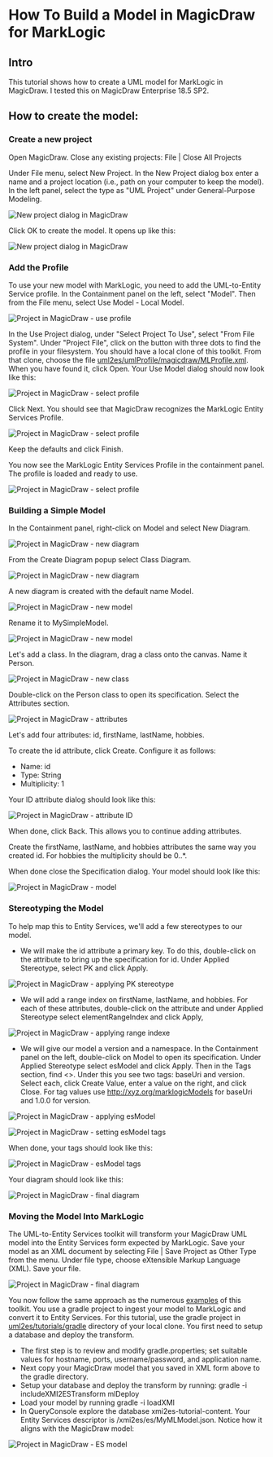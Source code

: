 # How To Build a Model in MagicDraw for MarkLogic

## Intro
This tutorial shows how to create a UML model for MarkLogic in MagicDraw. I tested this on MagicDraw Enterprise 18.5 SP2.

## How to create the model:

### Create a new project

Open MagicDraw. Close any existing projects: File | Close All Projects

Under File menu, select New Project. In the New Project dialog box enter a name and a project location (i.e., path on your computer to keep the model). In the left panel, select the type as "UML Project" under General-Purpose Modeling.

![New project dialog in MagicDraw](md_project_new.png)

Click OK to create the model. It opens up like this:

![New project dialog in MagicDraw](md_project_new2.png)

### Add the Profile

To use your new model with MarkLogic, you need to add the UML-to-Entity Service profile. In the Containment panel on the left, select "Model". Then from the File menu, select Use Model - Local Model. 

![Project in MagicDraw - use profile](md_project_useproject.png)

In the Use Project dialog, under "Select Project To Use", select "From File System". Under "Project File", click on the button with three dots to find the profile in your filesystem. You should have a local clone of this toolkit. From that clone, choose the file [uml2es/umlProfile/magicdraw/MLProfile.xml](../umlProfile/magicdraw/MLProfile.xml). When you have found it, click Open. Your Use Model dialog should now look like this:

![Project in MagicDraw - select profile](md_project_profile.png)

Click Next. You should see that MagicDraw recognizes the MarkLogic Entity Services Profile.

![Project in MagicDraw - select profile](md_project_profile2.png)

Keep the defaults and click Finish.

You now see the MarkLogic Entity Services Profile in the containment panel. The profile is loaded and ready to use.

![Project in MagicDraw - select profile](md_project_profile3.png)

### Building a Simple Model

In the Containment panel, right-click on Model and select New Diagram. 

![Project in MagicDraw - new diagram](md_project_newdiagram.png)

From the Create Diagram popup select Class Diagram.

![Project in MagicDraw - new diagram](md_project_classdiagram.png)

A new diagram is created with the default name Model. 

![Project in MagicDraw - new model](md_project_newmodel.png)

Rename it to MySimpleModel.

![Project in MagicDraw - new model](md_project_mysimplemodel.png)

Let's add a class. In the diagram, drag a class onto the canvas. Name it Person.

![Project in MagicDraw - new class](md_project_person.png)

Double-click on the Person class to open its specification. Select the Attributes section.

![Project in MagicDraw - attributes](md_project_attributes.png)

Let's add four attributes: id, firstName, lastName, hobbies. 

To create the id attribute, click Create. Configure it as follows:

- Name: id
- Type: String
- Multiplicity: 1

Your ID attribute dialog should look like this:

![Project in MagicDraw - attribute ID](md_project_id.png)

When done, click Back. This allows you to continue adding attributes.

Create the firstName, lastName, and hobbies attributes the same way you created id. For hobbies the multiplicity should be 0..*.

When done close the Specification dialog. Your model should look like this:

![Project in MagicDraw - model](md_project_model.png)

### Stereotyping the Model

To help map this to Entity Services, we'll add a few stereotypes to our model. 

- We will make the id attribute a primary key. To do this, double-click on the attribute to bring up the specification for id. Under Applied Stereotype, select PK and click Apply.

![Project in MagicDraw - applying PK stereotype](md_project_pk.png)

- We will add a range index on firstName, lastName, and hobbies. For each of these attributes, double-click on the attribute and under Applied Stereotype select elementRangeIndex and click Apply,

![Project in MagicDraw - applying range indexe](md_project_rangeIndex.png)

- We will give our model a version and a namespace. In the Containment panel on the left, double-click on Model to open its specification. Under Applied Stereotype select esModel and click Apply. Then in the Tags section, find <<esModel>>. Under this you see two tags: baseUri and version. Select each, click Create Value, enter a value on the right, and click Close. For tag values use http://xyz.org/marklogicModels for baseUri and 1.0.0 for version.

![Project in MagicDraw - applying esModel](md_project_esModel.png)

![Project in MagicDraw - setting esModel tags](md_project_tags.png)

When done, your tags should look like this:

![Project in MagicDraw - esModel tags](md_project_tagsDone.png)

Your diagram should look like this:

![Project in MagicDraw - final diagram](md_project_finalDiagram.png)

### Moving the Model Into MarkLogic

The UML-to-Entity Services toolkit will transform your MagicDraw UML model into the Entity Services form expected by MarkLogic. Save your model as an XML document by selecting File | Save Project as Other Type from the menu. Under file type, choose eXtensible Markup Language (XML). Save your file. 

![Project in MagicDraw - final diagram](md_project_save.png)

You now follow the same approach as the numerous [examples](../examples) of this toolkit. You use a gradle project to ingest your model to MarkLogic and convert it to Entity Services. For this tutorial, use the gradle project in [uml2es/tutorials/gradle](gradle) directory of your local clone. You first need to setup a database and deploy the transform. 

- The first step is to review and modify gradle.properties; set suitable values for hostname, ports, username/password, and application name. 
- Next copy your MagicDraw model that you saved in XML form above to the gradle directory. 
- Setup your database and deploy the transform by running: gradle -i includeXMI2ESTransform mlDeploy
- Load your model by running gradle -i loadXMI
- In QueryConsole explore the database xmi2es-tutorial-content. Your Entity Services descriptor is /xmi2es/es/MyMLModel.json. Notice how it aligns with the MagicDraw model:

![Project in MagicDraw - ES model](md_project_es.png)



